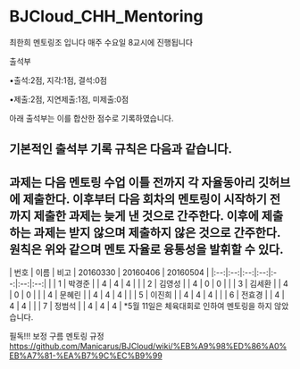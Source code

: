 # BJCloud_CHH_Mentoring
최한희 멘토링조 입니다
매주 수요일 8교시에 진행됩니다

출석부
 
 •출석:2점, 지각:1점, 결석:0점
 
 •제출:2점, 지연제출:1점, 미제출:0점
 
 아래 출석부는 이를 합산한 점수로 기록하였습니다.
 
 기본적인 출석부 기록 규칙은 다음과 같습니다.
 -------------------------------------------------------------------------------------------------------------------------------------
 과제는 다음 멘토링 수업 이틀 전까지 각 자율동아리 깃허브에 제출한다.
이후부터 다음 회차의 멘토링이 시작하기 전까지 제출한 과제는 늦게 낸 것으로 간주한다.
이후에 제출하는 과제는 받지 않으며 제출하지 않은 것으로 간주한다.
원칙은 위와 같으며 멘토 자율로 융통성을 발휘할 수 있다.
 -------------------------------------------------------------------------------------------------------------------------------------
 | 번호 | 이름 | 비고 | 20160330 | 20160406 | 20160504 |
|:--:|:--:|:--:|:--:|:--:|:--:|:--:|
|  | 1 | 박경준 |  | 4 | 4 | 4 |
|  | 2 | 김영성 |  | 4 | 0 | 0 |
|  | 3 | 김세환 |  | 4 | 0 | 0 |
|  | 4 | 문혜린 |  | 4 | 4 | 4 |
|  | 5 | 이진희 |  | 4 | 4 | 4 |
|  | 6 | 전효경 |  | 4 | 4 | 4 |
|  | 7 | 정범석 |  | 4 | 4 | 4 |
*5월 11일은 체육대회로 인하여 멘토링을 하지 않았습니다.

필독!!! 보정 구름 멘토링 규정
https://github.com/Manicarus/BJCloud/wiki/%EB%A9%98%ED%86%A0%EB%A7%81-%EA%B7%9C%EC%B9%99
